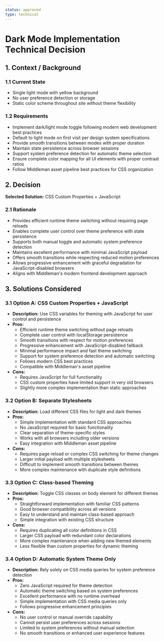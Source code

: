 ```yaml
---
status: approved
type: technical
---
```


# Dark Mode Implementation Technical Decision

## 1. Context / Background

### 1.1 Current State
- Single light mode with yellow background
- No user preference detection or storage
- Static color scheme throughout site without theme flexibility

### 1.2 Requirements
- Implement dark/light mode toggle following modern web development best practices
- Default to light mode on first visit per design system specifications
- Provide smooth transitions between modes with proper duration
- Maintain state persistence across browser sessions
- Support system preference detection for automatic theme selection
- Ensure complete color mapping for all UI elements with proper contrast ratios
- Follow Middleman asset pipeline best practices for CSS organization

## 2. Decision

**Selected Solution:** CSS Custom Properties + JavaScript

### 2.1 Rationale
- Provides efficient runtime theme switching without requiring page reloads
- Enables complete user control over theme preference with state persistence
- Supports both manual toggle and automatic system preference detection
- Maintains excellent performance with minimal JavaScript payload
- Offers smooth transitions while respecting reduced motion preferences
- Allows progressive enhancement with graceful degradation for JavaScript-disabled browsers
- Aligns with Middleman's modern frontend development approach

## 3. Solutions Considered

### 3.1 Option A: CSS Custom Properties + JavaScript
- **Description:** Use CSS variables for theming with JavaScript for user control and persistence
- **Pros:**
  - Efficient runtime theme switching without page reloads
  - Complete user control with localStorage persistence
  - Smooth transitions with respect for motion preferences
  - Progressive enhancement with JavaScript-disabled fallback
  - Minimal performance impact and fast theme switching
  - Support for system preference detection and automatic switching
  - Follows modern CSS best practices
  - Compatible with Middleman's asset pipeline
- **Cons:**
  - Requires JavaScript for full functionality
  - CSS custom properties have limited support in very old browsers
  - Slightly more complex implementation than static approaches

### 3.2 Option B: Separate Stylesheets
- **Description:** Load different CSS files for light and dark themes
- **Pros:**
  - Simple implementation with standard CSS approaches
  - No JavaScript required for basic functionality
  - Clear separation of theme-specific styles
  - Works with all browsers including older versions
  - Easy integration with Middleman asset pipeline
- **Cons:**
  - Requires page reload or complex CSS switching for theme changes
  - Larger initial payload with multiple stylesheets
  - Difficult to implement smooth transitions between themes
  - More complex maintenance with duplicate style definitions

### 3.3 Option C: Class-based Theming
- **Description:** Toggle CSS classes on body element for different themes
- **Pros:**
  - Straightforward implementation with familiar CSS patterns
  - Good browser compatibility across all versions
  - Easy to understand and maintain class-based approach
  - Simple integration with existing CSS structure
- **Cons:**
  - Requires duplicating all color definitions in CSS
  - Larger CSS payload with redundant color declarations
  - More complex maintenance when adding new themed elements
  - Less flexible than custom properties for dynamic theming

### 3.4 Option D: Automatic System Theme Only
- **Description:** Rely solely on CSS media queries for system preference detection
- **Pros:**
  - Zero JavaScript required for theme detection
  - Automatic theme switching based on system preferences
  - Excellent performance with no runtime overhead
  - Simple implementation with CSS media queries only
  - Follows progressive enhancement principles
- **Cons:**
  - No user control or manual override capability
  - Cannot persist user preferences across sessions
  - Limited to system preferences without manual selection
  - No smooth transitions or enhanced user experience features